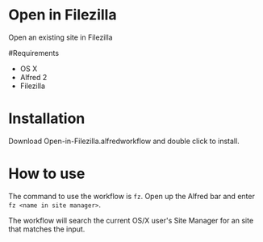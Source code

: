 # Open in Filezilla
Open an existing site in Filezilla

#Requirements
* OS X
* Alfred 2
* Filezilla

# Installation
Download Open-in-Filezilla.alfredworkflow and double click to install.

# How to use
The command to use the workflow is ```fz```. Open up the Alfred bar and enter ```fz <name in site manager>```.

The workflow will search the current OS/X user's Site Manager for an site that matches the input.